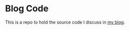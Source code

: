 # Blog Code

This is a repo to hold the source code I discuss in [my blog](https://yottaawesome.github.io/).
